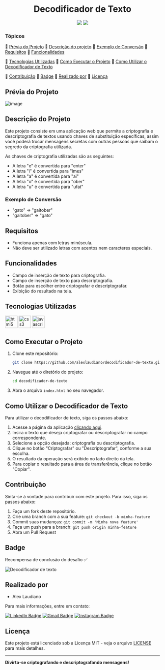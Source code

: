 <h1 align="center">Decodificador de Texto</h1>

<p align="center">
    <img src="http://img.shields.io/static/v1?label=STATUS&message=CONCLUIDO&color=GREEN&style=for-the-badge"/>
    <img src="http://img.shields.io/static/v1?label=License&message=MIT&color=green&style=for-the-badge"/>
</p>

### Tópicos

:small_blue_diamond: [Prévia do Projeto](#prévia-do-projeto)
:small_blue_diamond: [Descrição do projeto](#descrição-do-projeto)
:small_blue_diamond: [Exemplo de Conversão](#exemplo-de-conversão)
:small_blue_diamond: [Requisitos](#requisitos)
:small_blue_diamond: [Funcionalidades](#funcionalidades)

:small_blue_diamond: [Tecnologias Utilizadas](#tecnologias-utilizadas)
:small_blue_diamond: [Como Executar o Projeto](#como-executar-o-projeto)
:small_blue_diamond: [Como Utilizar o Decodificador de Texto](#como-utilizar-o-decodificador-de-texto)

:small_blue_diamond: [Contribuição](#contribuição)
:small_blue_diamond: [Badge](#badge)
:small_blue_diamond: [Realizado por](#realizado-por)
:small_blue_diamond: [Licença](#licença)

## Prévia do Projeto

![image](https://github.com/user-attachments/assets/6bc88a6c-7991-4502-8919-57195b33202a)

## Descrição do Projeto

Este projeto consiste em uma aplicação web que permite a criptografia e descriptografia de textos usando chaves de substituição específicas, assim você poderá trocar mensagens secretas com outras pessoas que saibam o segredo da criptografia utilizada. 

As chaves de criptografia utilizadas são as seguintes:

- A letra "e" é convertida para "enter"
- A letra "i" é convertida para "imes"
- A letra "a" é convertida para "ai"
- A letra "o" é convertida para "ober"
- A letra "u" é convertida para "ufat"

### Exemplo de Conversão

- "gato" => "gaitober"
- "gaitober" => "gato"

## Requisitos

- Funciona apenas com letras minúscula.
- Não deve ser utilizado letras com acentos nem caracteres especiais.

## Funcionalidades

- Campo de inserção de texto para criptografia.
- Campo de inserção de texto para descriptografia.
- Botão para escolher entre criptografar e descriptografar.
- Exibição do resultado na tela.

## Tecnologias Utilizadas

<div align: "center">
<img src="https://cdn.jsdelivr.net/gh/devicons/devicon@latest/icons/html5/html5-original.svg" width = "40px" alt="html5" />
<img src="https://cdn.jsdelivr.net/gh/devicons/devicon@latest/icons/css3/css3-original.svg" width = "40px" alt="css3" />
<img src="https://cdn.jsdelivr.net/gh/devicons/devicon@latest/icons/javascript/javascript-original.svg" width = "40px" alt="javascript" />
</div>

## Como Executar o Projeto

1. Clone este repositório:
    ```bash
    git clone https://github.com/alexlaudiano/decodificador-de-texto.git
    ```
2. Navegue até o diretório do projeto:
    ```bash
    cd decodificador-de-texto
    ```
3. Abra o arquivo `index.html` no seu navegador.

## Como Utilizar o Decodificador de Texto

Para utilizar o decodificador de texto, siga os passos abaixo:

1. Acesse a página da aplicação [clicando aqui](https://alexlaudiano.github.io/decodificador-de-texto/).
2. Insira o texto que deseja criptografar ou descriptografar no campo correspondente.
3. Selecione a opção desejada: criptografia ou descriptografia.
4. Clique no botão "Criptografar" ou "Descriptografar", conforme a sua escolha.
5. O resultado da operação será exibido no lado direito da tela.
6. Para copiar o resultado para a área de transferência, clique no botão "Copiar".

## Contribuição

Sinta-se à vontade para contribuir com este projeto. Para isso, siga os passos abaixo:

1. Faça um fork deste repositório.
2. Crie uma branch com a sua feature: `git checkout -b minha-feature`
3. Commit suas mudanças: `git commit -m 'Minha nova feature'`
4. Faça um push para a branch: `git push origin minha-feature`
5. Abra um Pull Request

## Badge

Recompensa de conclusão do desafio ✅

![Decodificador de texto](https://github.com/user-attachments/assets/323e754c-6ada-4b9c-a01a-61a198f81b3f)

## Realizado por

* Alex Laudiano

Para mais informações, entre em contato:

[![LinkedIn Badge](https://img.shields.io/badge/-LinkedIn-373737?style=flat&logo=linkedin&logoColor=white)](https://www.linkedin.com/in/laudiano/)
[![Gmail Badge](https://img.shields.io/badge/Gmail-373737?style=flat&logo=Gmail&logoColor=white)](mailto:laudiano@gmail.com)
[![Instagram Badge](https://img.shields.io/badge/-Instagram-373737?style=flat&logo=instagram&logoColor=white)](https://www.instagram.com/laudianoalex/?hl=pt-br)

## Licença

Este projeto está licenciado sob a Licença MIT - veja o arquivo [LICENSE](LICENSE) para mais detalhes.

---

**Divirta-se criptografando e descriptografando mensagens!**
